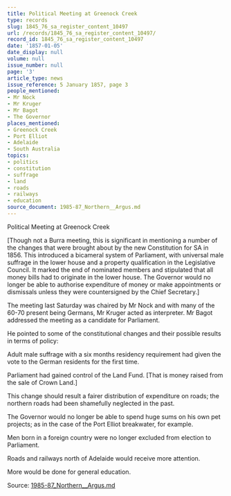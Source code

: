 ```yaml
---
title: Political Meeting at Greenock Creek
type: records
slug: 1845_76_sa_register_content_10497
url: /records/1845_76_sa_register_content_10497/
record_id: 1845_76_sa_register_content_10497
date: '1857-01-05'
date_display: null
volume: null
issue_number: null
page: '3'
article_type: news
issue_reference: 5 January 1857, page 3
people_mentioned:
- Mr Nock
- Mr Kruger
- Mr Bagot
- The Governor
places_mentioned:
- Greenock Creek
- Port Elliot
- Adelaide
- South Australia
topics:
- politics
- constitution
- suffrage
- land
- roads
- railways
- education
source_document: 1985-87_Northern__Argus.md
---
```


Political Meeting at Greenock Creek

[Though not a Burra meeting, this is significant in mentioning a number of the changes that were brought about by the new Constitution for SA in 1856.  This introduced a bicameral system of Parliament, with universal male suffrage in the lower house and a property qualification in the Legislative Council.  It marked the end of nominated members and stipulated that all money bills had to originate in the lower house.  The Governor would no longer be able to authorise expenditure of money or make appointments or dismissals unless they were countersigned by the Chief Secretary.]

The meeting last Saturday was chaired by Mr Nock and with many of the 60-70 present being Germans, Mr Kruger acted as interpreter.  Mr Bagot addressed the meeting as a candidate for Parliament.

He pointed to some of the constitutional changes and their possible results in terms of policy:

Adult male suffrage with a six months residency requirement had given the vote to the German residents for the first time.

Parliament had gained control of the Land Fund. [That is money raised from the sale of Crown Land.]

This change should result a fairer distribution of expenditure on roads; the northern roads had been shamefully neglected in the past.

The Governor would no longer be able to spend huge sums on his own pet projects; as in the case of the Port Elliot breakwater, for example.

Men born in a foreign country were no longer excluded from election to Parliament.

Roads and railways north of Adelaide would receive more attention.

More would be done for general education.

Source: [1985-87_Northern__Argus.md](/downloads/markdown/1985-87_Northern__Argus.md)
